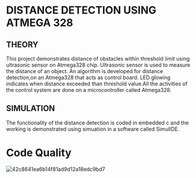 # DISTANCE DETECTION USING ATMEGA 328
## THEORY
This project demonstrates distance of obstacles within threshold limit using ultrasonic sensor on Atmega328 chip. Ultrasonic sensor is used to measure the distance of an object. An algorithm is developed for distance detection,on an Atmega328 that acts as control board. LED glowing indicates when distance exceeded than threshold value.All the activities of the control system are done on a microcontroller called Atmega328.
## SIMULATION
The functionality of the distance detection is coded in embedded c and the working is demonstrated using simuation in a software called SimulIDE.

# Code Quality
![42c8641ea6b14f81ad9d12a18edc9bd7](https://user-images.githubusercontent.com/101172144/164996582-bf10af67-c6d9-4140-a161-3455263f0f86.svg)

